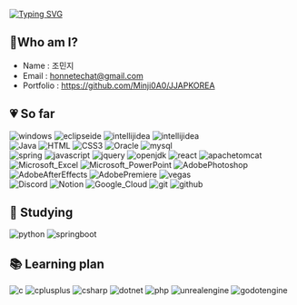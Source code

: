 
<div>

<a href="https://git.io/typing-svg"><img src="https://readme-typing-svg.demolab.com?font=Concert+One&size=50&pause=1000&color=E481FF&random=false&width=1000&height=100&lines=Goodday!+I'm+Minji+😆+It's+me!+;Today+like+yesterday%2C++Tomorrow+like+today.😎" alt="Typing SVG" /></a>

</div>

## 💖Who am I?

*  Name : 조민지
*  Email : honnetechat@gmail.com 
*  Portfolio : https://github.com/Minji0A0/JJAPKOREA

## 💗 So far

<div>
  <img src="https://img.shields.io/badge/windows-0078D4?style=flat&logo=windows&logoColor=white" alt="windows">

  <img src="https://img.shields.io/badge/eclipseide-2C2255?style=flat&logo=eclipseide&logoColor=white" alt="eclipseide">
  <img src="https://img.shields.io/badge/intellijidea-000000?style=flat&logo=intellijidea&logoColor=white" alt="intellijidea">
  <img src="https://img.shields.io/badge/Visual_Studio_Code-0078D4?style=flat&logo=visual%20studio%20code&logoColor=white" alt="intellijidea">

</div>

<div>

  <img src="https://img.shields.io/badge/Java-ED8B00?style=flat&logo=Java&logoColor=white" alt="Java">
    
  <img src="https://img.shields.io/badge/HTML5-E34F26?style=flat&logo=HTML5&logoColor=white" alt="HTML">
  <img src="https://img.shields.io/badge/CSS3-1572B6?style=flat&logo=CSS3&logoColor=white" alt="CSS3">
  <img src="https://img.shields.io/badge/Oracle-F80000?style=flat&logo=Oracle&logoColor=white" alt="Oracle">
  <img src="https://img.shields.io/badge/mysql-4479A1?style=flat&logo=mysql&logoColor=white" alt="mysql">

</div>

<div>


  <img src="https://img.shields.io/badge/spring-6DB33F?style=flat&logo=spring&logoColor=white" alt="spring">
  <img src="https://img.shields.io/badge/javascript-F7DF1E?style=flat&logo=javascript&logoColor=white" alt="javascript">
  <img src="https://img.shields.io/badge/jquery-0769AD?style=flat&logo=jquery&logoColor=white" alt="jquery">
  <img src="https://img.shields.io/badge/openjdk-437291?style=flat&logo=openjdk&logoColor=white" alt="openjdk">  
  <img src="https://img.shields.io/badge/React-61DAFB?style=flat&logo=React&logoColor=white" alt="react">
  <img src="https://img.shields.io/badge/apachetomcat-F8DC75?style=flat&logo=apachetomcat&logoColor=white" alt="apachetomcat">  

</div>

<div>

  <img src="https://img.shields.io/badge/Microsoft_Excel-217346?style=flat&logo=microsoftexcel&logoColor=white" alt="Microsoft_Excel">
  <img src="https://img.shields.io/badge/Microsoft_PowerPoint-B7472A?style=flat&logo=microsoftpowerpoint&logoColor=white" alt="Microsoft_PowerPoint">


  <img src="https://img.shields.io/badge/Adobe%20Photoshop-31A8FF?style=flat&logo=Adobe%20Photoshop&logoColor=white" alt="AdobePhotoshop">
  <img src="https://img.shields.io/badge/Adobe%20After%20Effects-99F?style=flat&logo=Adobe%20After%20Effects&logoColor=white" alt="AdobeAfterEffects">
  <img src="https://img.shields.io/badge/Adobe%20Premiere%20Pro-99F?style=flat&logo=Adobe%20Premiere%20Pro&logoColor=white" alt="AdobePremiere">
  <img src="https://img.shields.io/badge/vega-2450B2?style=flat&logo=vega&logoColor=white" alt="vegas">

</div>

<div>
  
  <img src="https://img.shields.io/badge/Discord-7289DA?style=flat&logo=Discord&logoColor=white" alt="Discord">
  <img src="https://img.shields.io/badge/Notion-000000?style=flat&logo=Notion&logoColor=white" alt="Notion">
  <img src="https://img.shields.io/badge/Google_Cloud-4285F4?style=flat&logo=googlecloud&logoColor=white" alt="Google_Cloud">
  <img src="https://img.shields.io/badge/git-F05032?style=flat&logo=git&logoColor=white" alt="git">
  <img src="https://img.shields.io/badge/github-181717?style=flat&logo=github&logoColor=white" alt="github">  

</div>

## 📖 Studying

<div>
  <img src="https://img.shields.io/badge/python-3776AB?style=flat&logo=python&logoColor=white" alt="python">
  <img src="https://img.shields.io/badge/springboot-6DB33F?style=flat&logo=springboot&logoColor=white" alt="springboot">

</div>

## 📚 Learning plan

<div>

  <img src="https://img.shields.io/badge/c-A8B9CC?style=flat&logo=c&logoColor=white" alt="c">
  <img src="https://img.shields.io/badge/cplusplus-00599C?style=flat&logo=cplusplus&logoColor=white" alt="cplusplus">
  <img src="https://img.shields.io/badge/csharp-512BD4?style=flat&logo=csharp&logoColor=white" alt="csharp">
  <img src="https://img.shields.io/badge/dotnet-512BD4?style=flat&logo=dotnet&logoColor=white" alt="dotnet">
  <img src="https://img.shields.io/badge/php-777BB4?style=flat&logo=php&logoColor=white" alt="php">
  <img src="https://img.shields.io/badge/unrealengine-0E1128?style=flat&logo=unrealengine&logoColor=white" alt="unrealengine">
  <img src="https://img.shields.io/badge/godotengine-478CBF?style=flat&logo=unrealengine&logoColor=white" alt="godotengine">

  

  
</div>





<!--
**Minji0A0/Minji0A0** is a ✨ _special_ ✨ repository because its `README.md` (this file) appears on your GitHub profile.

Here are some ideas to get you started:

- 🔭 I’m currently working on ...
- 🌱 I’m currently learning ...
- 👯 I’m looking to collaborate on ...
- 🤔 I’m looking for help with ...
- 💬 Ask me about ...
- 📫 How to reach me: ...
- 😄 Pronouns: ...
- ⚡ Fun fact: ...
-->
